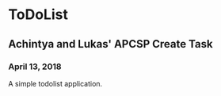 # ToDoList

## Achintya and Lukas' APCSP Create Task

### April 13, 2018


A simple todolist application. 

